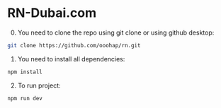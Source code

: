 # RN-Dubai.com

0. You need to clone the repo using git clone or using github desktop:

```bash
git clone https://github.com/ooohap/rn.git
```

1. You need to install all dependencies:

```bash
npm install
```

2. To run project:

```bash
npm run dev
```
